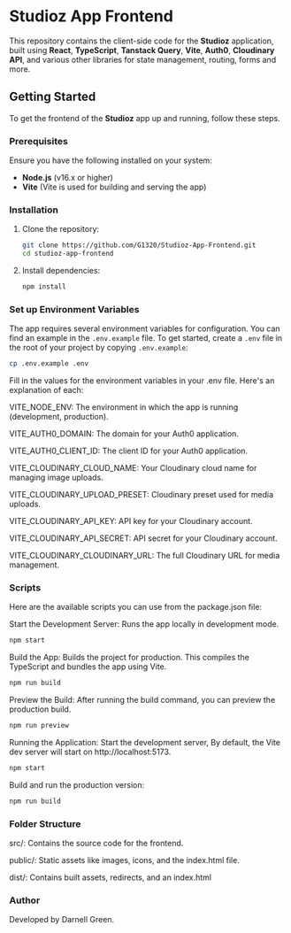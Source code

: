 # Studioz App Frontend

This repository contains the client-side code for the **Studioz** application, built using **React**, **TypeScript**, **Tanstack Query**, **Vite**, **Auth0**, **Cloudinary API**, and various other libraries for state management, routing, forms and more.

## Getting Started

To get the frontend of the **Studioz** app up and running, follow these steps.

### Prerequisites

Ensure you have the following installed on your system:

- **Node.js** (v16.x or higher)
- **Vite** (Vite is used for building and serving the app)

### Installation

1. Clone the repository:

   ```bash
   git clone https://github.com/G1320/Studioz-App-Frontend.git
   cd studioz-app-frontend
   ```

2. Install dependencies:

   ```bash
   npm install
   ```

### Set up Environment Variables

The app requires several environment variables for configuration. You can find an example in the `.env.example` file. To get started, create a `.env` file in the root of your project by copying `.env.example`:

```bash
cp .env.example .env
```

Fill in the values for the environment variables in your .env file. Here's an explanation of each:

VITE_NODE_ENV: The environment in which the app is running (development, production).

VITE_AUTH0_DOMAIN: The domain for your Auth0 application.

VITE_AUTH0_CLIENT_ID: The client ID for your Auth0 application.

VITE_CLOUDINARY_CLOUD_NAME: Your Cloudinary cloud name for managing image uploads.

VITE_CLOUDINARY_UPLOAD_PRESET: Cloudinary preset used for media uploads.

VITE_CLOUDINARY_API_KEY: API key for your Cloudinary account.

VITE_CLOUDINARY_API_SECRET: API secret for your Cloudinary account.

VITE_CLOUDINARY_CLOUDINARY_URL: The full Cloudinary URL for media management.

### Scripts

Here are the available scripts you can use from the package.json file:

Start the Development Server: Runs the app locally in development mode.

```bash
npm start
```

Build the App: Builds the project for production. This compiles the TypeScript and bundles the app using Vite.

```bash
npm run build
```

Preview the Build: After running the build command, you can preview the production build.

```bash
npm run preview
```

Running the Application:
Start the development server, By default, the Vite dev server will start on http://localhost:5173.

```bash
npm start
```

Build and run the production version:

```bash
npm run build
```

### Folder Structure

src/: Contains the source code for the frontend.

public/: Static assets like images, icons, and the index.html file.

dist/: Contains built assets, redirects, and an index.html

### Author

Developed by Darnell Green.
